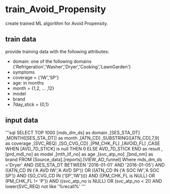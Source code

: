 # train_Avoid_Propensity
create trained ML algorithm for Avoid Propensity.
## train data
provide training data with the following attributes:
* domain: one of the following domains {'Refrigeration','Washer','Dryer','Cooking','LawnGarden'}
* symptoms
* coverage = {'IW','SP'}
* age: in months
* month = {1,2, ... ,12}
* model
* brand
* 7day_stick = {0,1}

## input data

'''sql
SELECT TOP 1000
      [mds_dm_ds] as domain
      ,[SES_STA_DT]
      ,MONTH([SES_STA_DT]) as month
      ,[ATN_CD]
      ,SUBSTRING([ATN_CD],7,9) as coverage
      ,[SVC_REQ]
      ,[SO_CVG_CD]
      ,[PM_CHK_FL]
      ,[AVOID_FL]
      ,CASE WHEN [AVD_7D_STICK] is null THEN 0 ELSE AVD_7D_STICK END as result
      ,[prd_mdl_no] as model
      ,[mth_lif_no] as age
      ,[svc_atp_no]
      ,[bnd_nm] as brand
  FROM [Source_data].[reports].[VIEW_AD_funnel]
  Where mds_dm_ds ='Dryer'
  AND (SES_STA_DT BETWEEN '2016-01-01' AND '2016-01-05')
  AND ((ATN_CD IN ('A AVD IW','A AVD SP')) OR ((ATN_CD IN ('A SOC IW','A SOC SP')) AND (SO_CVG_CD IN ('SP','IW'))))
  AND ((PM_CHK_FL is NULL) OR (PM_CHK_FL != 'P'))
  AND ((svc_atp_no is NULL) OR (svc_atp_no < 2))
  AND lower(SVC_REQ) not like '%recall%'
'''


